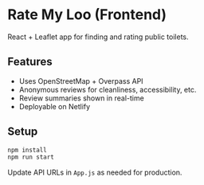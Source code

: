 
# Rate My Loo (Frontend)

React + Leaflet app for finding and rating public toilets.

## Features
- Uses OpenStreetMap + Overpass API
- Anonymous reviews for cleanliness, accessibility, etc.
- Review summaries shown in real-time
- Deployable on Netlify

## Setup
```bash
npm install
npm run start
```

Update API URLs in `App.js` as needed for production.
